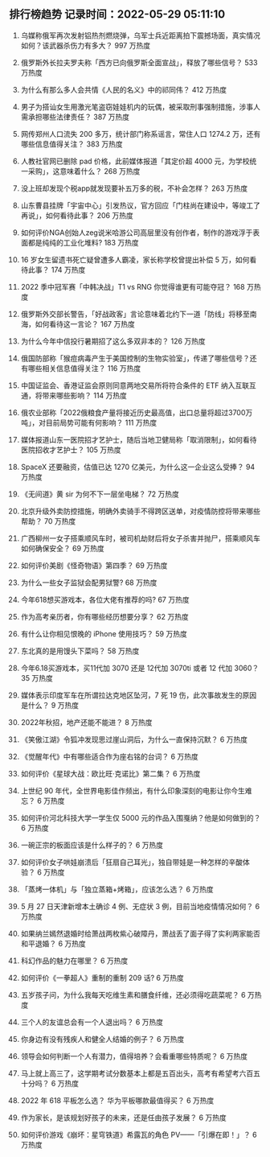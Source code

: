 
## 排行榜趋势 记录时间：2022-05-29 05:11:10
  
  1. 乌媒称俄军再次发射铝热剂燃烧弹，乌军士兵近距离拍下震撼场面，真实情况如何？该武器杀伤力有多大？ 997 万热度
    
  2. 俄罗斯外长拉夫罗夫称「西方已向俄罗斯全面宣战」，释放了哪些信号？ 533 万热度
    
  3. 为什么有那么多人会共情《人民的名义》中的祁同伟？ 412 万热度
    
  4. 男子为搭讪女生用激光笔盗窃娃娃机内的玩偶，被采取刑事强制措施，涉事人需承担哪些法律责任？ 387 万热度
    
  5. 网传郑州人口流失 200 多万，统计部门称系谣言，常住人口 1274.2 万，还有哪些信息值得关注？ 383 万热度
    
  6. 人教社官网已删除 pad 价格，此前媒体报道「其定价超 4000 元，为学校统一采购」，这意味着什么？ 268 万热度
    
  7. 没上班却发现个税app就发现要补五万多的税，不补会怎样？ 263 万热度
    
  8. 山东曹县挂牌「宇宙中心」引发热议，官方回应「门柱尚在建设中，等竣工了再说」，如何看待此事？ 206 万热度
    
  9. 如何评价NGA创始人zeg说米哈游公司高层里没有创作者，制作的游戏浮于表面都是纯纯的工业化堆料? 183 万热度
    
  10. 16 岁女生留遗书死亡疑曾遭多人霸凌，家长称学校曾提出补偿 5 万，如何看待此事？ 174 万热度
    
  11. 2022 季中冠军赛「中韩决战」T1 vs RNG 你觉得谁更有可能夺冠？ 168 万热度
    
  12. 俄罗斯外交部长警告，「好战政客」言论意味着北约下一道「防线」将移至南海，如何看待这一言论？ 167 万热度
    
  13. 为什么今年中信投行暑期招了这么多双非本的？ 126 万热度
    
  14. 俄国防部称「猴痘病毒产生于美国控制的生物实验室」，传递了哪些信号？还有哪些相关信息值得关注？ 116 万热度
    
  15. 中国证监会、香港证监会原则同意两地交易所将符合条件的 ETF 纳入互联互通，将带来哪些影响？ 114 万热度
    
  16. 俄农业部称「2022俄粮食产量将接近历史最高值，出口总量将超过3700万吨」，对目前局势可能有何影响？ 111 万热度
    
  17. 媒体报道山东一医院招才艺护士，随后当地卫健局称「取消限制」，如何看待医院招收才艺护士？ 105 万热度
    
  18. ​SpaceX 还要融资，估值已达 1270 亿美元，为什么这一企业这么受捧？ 94 万热度
    
  19. 《无间道》黄 sir 为何不下一层坐电梯？ 72 万热度
    
  20. 北京升级外卖防控措施，明确外卖骑手不得跨区送单，对疫情防控将带来哪些帮助？ 70 万热度
    
  21. 广西柳州一女子搭乘顺风车时，被司机劫财后将女子杀害并抛尸，搭乘顺风车如何确保安全？ 69 万热度
    
  22. 如何评价美剧《怪奇物语》第四季？ 69 万热度
    
  23. 为什么一些女子监狱会配男狱警? 68 万热度
    
  24. 今年618想买游戏本，各位大佬有推荐的吗? 67 万热度
    
  25. 作为高考亲历者，你有哪些经历想要分享？ 62 万热度
    
  26. 有什么让你相见恨晚的 iPhone 使用技巧？ 59 万热度
    
  27. 东北真的是用馒头下菜吗？ 58 万热度
    
  28. 今年6.18买游戏本，买11代加 3070 还是 12代加 3070ti 或者 12 代加 3060？ 35 万热度
    
  29. 媒体表示印度军车在所谓拉达克地区坠河，7 死 19 伤，此次事故发生的原因是什么？ 9 万热度
    
  30. 2022年秋招，地产还能不能进？ 8 万热度
    
  31. 《笑傲江湖》令狐冲发现思过崖山洞后，为什么一直保持沉默？ 6 万热度
    
  32. 《觉醒年代》中有哪些适合作为座右铭的台词？ 6 万热度
    
  33. 如何评价《星球大战：欧比旺·克诺比》第二集？ 6 万热度
    
  34. 上世纪 90 年代，全世界电影佳作频出，有什么印象深刻的电影让你今生难忘？ 6 万热度
    
  35. 如何评价河北科技大学一学生仅 5000 元的作品入围戛纳？他是如何做到的？ 6 万热度
    
  36. 一碗正宗的板面应该是什么样子的？ 6 万热度
    
  37. 如何评价女子哄娃崩溃后「狂扇自己耳光」，独自带娃是一种怎样的辛酸体验？ 6 万热度
    
  38. 「蒸烤一体机」与「独立蒸箱+烤箱」，应该怎么选？ 6 万热度
    
  39. 5 月 27 日天津新增本土确诊 4 例、无症状 3 例，目前当地疫情情况如何？ 6 万热度
    
  40. 如果纳兰嫣然退婚时给萧战两枚紫心破障丹，萧战丢了面子得了实利两家能否和平退婚？ 6 万热度
    
  41. 科幻作品的魅力在哪里？ 6 万热度
    
  42. 如何评价《一拳超人》重制的重制 209 话? 6 万热度
    
  43. 五岁孩子问，为什么我每天吃维生素和膳食纤维，还必须得吃蔬菜呢？ 6 万热度
    
  44. 三个人的友谊总会有一个人退出吗？ 6 万热度
    
  45. 你身边有没有残疾人和健全人结婚的例子？ 6 万热度
    
  46. 领导会如何判断一个人有潜力，值得培养？会看重哪些特质呢？ 6 万热度
    
  47. 马上就上高三了，这学期考试分数基本上都是五百出头，高考有希望考六百五十分吗？ 6 万热度
    
  48. 2022 年 618 平板怎么选？ 华为平板哪款最值得买？ 6 万热度
    
  49. 作为家长，是该规划好孩子的未来，还是任由孩子发展？ 6 万热度
    
  50. 如何评价游戏《崩坏：星穹铁道》希露瓦的角色 PV——「引爆在即！」？ 6 万热度
    